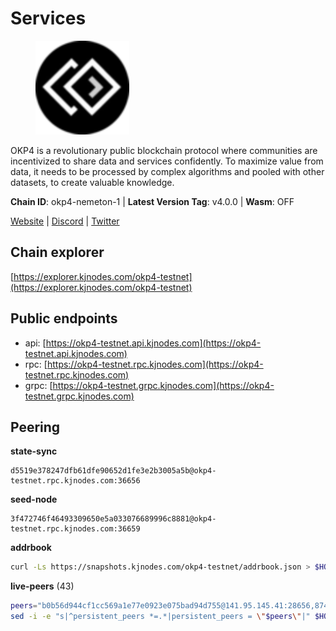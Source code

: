 # Services

<figure><img src="https://raw.githubusercontent.com/kj89/cosmos-images/main/logos/okp4.png" width="150" alt=""><figcaption></figcaption></figure>

OKP4 is a revolutionary public blockchain protocol where communities are incentivized to  share data and services confidently. To maximize value from data, it needs to be processed  by complex algorithms and pooled with other datasets, to create valuable knowledge.

**Chain ID**: okp4-nemeton-1 | **Latest Version Tag**: v4.0.0 | **Wasm**: OFF

[Website](https://okp4.network) | [Discord](https://discord.gg/okp4) | [Twitter](https://twitter.com/OKP4_Protocol)




## Chain explorer
[https://explorer.kjnodes.com/okp4-testnet](https://explorer.kjnodes.com/okp4-testnet)

## Public endpoints

* api: [https://okp4-testnet.api.kjnodes.com](https://okp4-testnet.api.kjnodes.com)
* rpc: [https://okp4-testnet.rpc.kjnodes.com](https://okp4-testnet.rpc.kjnodes.com)
* grpc: [https://okp4-testnet.grpc.kjnodes.com](https://okp4-testnet.grpc.kjnodes.com)

## Peering

**state-sync**

```text
d5519e378247dfb61dfe90652d1fe3e2b3005a5b@okp4-testnet.rpc.kjnodes.com:36656
```

**seed-node**

```text
3f472746f46493309650e5a033076689996c8881@okp4-testnet.rpc.kjnodes.com:36659
```

**addrbook**
```bash
curl -Ls https://snapshots.kjnodes.com/okp4-testnet/addrbook.json > $HOME/.okp4d/config/addrbook.json
```

**live-peers** (43)
```bash
peers="b0b56d944cf1cc569a1e77e0923e075bad94d755@141.95.145.41:28656,874373b78d2cd50e716aa464bf407581d9305655@94.250.201.130:27656,d1c1b729eff9afe7dfd371f190df6282c82ccfad@65.109.89.5:31656,540e0e9b33b2d87315fdf7089404671581d36e94@95.217.203.43:26656,d132ad0c5b2afd0eab2d87351eeda46dc9d69312@46.228.205.200:26656,2c6b5af41689145abb85f95cb49131ae9e193142@217.13.223.167:61356,fe8bd9375c43a7cc6ef27e62d56af341a62e67c9@95.217.202.49:30656,d5519e378247dfb61dfe90652d1fe3e2b3005a5b@65.109.68.190:36656,8527f34bd6e542304809386896997d12d80e5e0e@65.108.237.232:29656,7dfc61d3ac9f6da7fa9f4893bc0ffa17ef8006e6@185.111.159.139:36656,99f6675049e22a0216af0e2447e7a4c5021874cd@142.132.132.200:28656,ead118d7cbe51cbabf5a77b69db7255512f41023@88.208.34.134:60656,5c2a752c9b1952dbed075c56c600c3a79b58c395@95.214.55.232:26996,8cdeb85dada114c959c36bb59ce258c65ae3a09c@88.198.242.163:36656,643988550263605405a7968c38fd11653bf75cd0@38.242.252.104:26656,23e895e7d650f43e1f53522165607b71685f8cfa@65.108.75.107:26656,be9841ace1d71a4c7681918ee39f5e00d8e96a82@213.239.216.252:36656,d1a0ff9bd7ea1ebd06bc7158f3523f5e557328be@163.172.135.127:26656,42fbb917fca6787bc3ab774865f4bb1ef950f114@65.108.226.26:30656,854cc8b83a48ba4394c1940b57d0f42ec013e033@38.242.251.204:26656,052e10ce23cce3249f61853e2ca6a63102b7bddb@5.161.97.198:26656,473369a53bfa8a0ac4af5a191407b30bc82e83be@74.208.94.42:14656,6a66a38bdd5895ec6f1ce18b3430860a30e18e02@142.132.149.118:26656,307fb25cd6998d0d5bd1d947571f6043c6bb4069@65.109.31.114:2280,8a7605d8ae4338de5b7a0d5c70244ce05e377630@85.10.200.221:26656,c3db3a07493e8f04d93a9228998ae799fa89877f@5.78.48.118:26656,9d1482bc31fb4578a5c7f7f65c4e0aaf2dfc2336@213.239.215.77:36656,d7874317bcb8e2197b65622f7ddac28426d9a27f@65.108.9.164:22556,74349a1cb9479b291866debe2042de8a2e88b850@65.108.233.109:17656,e755eb8016c2f6f5303b2f8d503d9126d235e80f@138.201.35.56:26656,7ba5d3721d98efd479b2a3f3b4df6ebd5fd2f119@109.123.243.135:26656,eef77b5ae1c37f3e5809ff928c329dde906be388@65.108.133.73:21656,f7e481df45bfbe62ea0553f5f6da34eaf4f688c3@194.34.232.225:26656,78d923333e39e747c6a7fbfcc822ec6279990556@91.211.251.232:28656,9f55b6fbf5d246138cc88acfe193ac45aa49c288@31.7.196.148:26656,15fdc722cd49ef7676205b6ad3120a84728d948c@65.108.225.158:17656,30092d2717053f1c0813e8354c07c761c9c3ac5c@194.163.161.234:26656,5a460ead06c5fc1d6d70a1f858d874bf53463a4a@149.102.143.145:31656,c030413e39be95c397c6681639f5d48675554c0c@51.79.78.121:26646,ba469aac96159dbb49844406423180618d267007@65.108.120.21:26113,c6abcdff7b29159bf5be14f43c8e877648136468@51.159.2.19:23098,717425f8bcbd75d6e13a40e76ec3863ef1a89cda@38.242.216.50:26656,9755cab2585a2794453a5b396ef13b893393366f@65.108.212.224:46673"
sed -i -e "s|^persistent_peers *=.*|persistent_peers = \"$peers\"|" $HOME/.okp4d/config/config.toml
```
